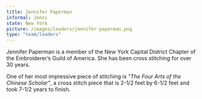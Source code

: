 ```yaml
---
title: Jennifer Paperman
informal: Jenni
state: New York
picture: /images/leaders/jennifer-paperman.png
type: "team/leaders"
---
```


Jennifer Paperman is a member of the New York Capital District Chapter of the Embroiderer’s Guild of America. She has been cross stitching for over 30 years.

One of her most impressive piece of stitching is _"The Four Arts of the Chinese Scholar"_, a cross stitch piece that is 2-1/2 feet by 6-1/2 feet and took 7-1/2 years to finish.
